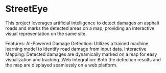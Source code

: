 # StreetEye

This project leverages artificial intelligence to detect damages on asphalt roads and marks the detected areas on a map, providing an interactive visual representation on the same site.

Features:
AI-Powered Damage Detection:
Utilizes a trained machine learning model to identify road damage from input data.
Interactive Mapping:
Detected damages are dynamically marked on a map for easy visualization and tracking.
Web Integration:
Both the detection results and the map are displayed seamlessly on a web platform.
